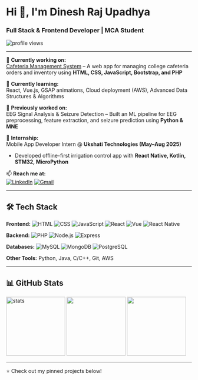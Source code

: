 # Hi 👋, I'm Dinesh Raj Upadhya  
### Full Stack & Frontend Developer | MCA Student  

<p align="left"> 
  <img src="https://komarev.com/ghpvc/?username=dineshrajupadhya&label=Profile%20Views&color=0e75b6&style=flat" alt="profile views" /> 
</p>

---

🔭 **Currently working on:**  
[Cafeteria Management System](#) – A web app for managing college cafeteria orders and inventory using **HTML, CSS, JavaScript, Bootstrap, and PHP**  

🌱 **Currently learning:**  
React, Vue.js, GSAP animations, Cloud deployment (AWS), Advanced Data Structures & Algorithms  

🧠 **Previously worked on:**  
EEG Signal Analysis & Seizure Detection – Built an ML pipeline for EEG preprocessing, feature extraction, and seizure prediction using **Python & MNE**  

💼 **Internship:**  
Mobile App Developer Intern @ **Ukshati Technologies (May–Aug 2025)**  
- Developed offline-first irrigation control app with **React Native, Kotlin, STM32, MicroPython**  

📫 **Reach me at:**  
[![LinkedIn](https://img.shields.io/badge/LinkedIn-blue?style=flat&logo=linkedin)](https://www.linkedin.com/in/dinesh-raj-upadhya-920075206/) 
[![Gmail](https://img.shields.io/badge/Gmail-red?style=flat&logo=gmail&logoColor=white)](mailto:dineshrajupadhya86@gmail.com)

---

## 🛠️ Tech Stack  
**Frontend:** ![HTML](https://img.shields.io/badge/HTML-orange?logo=html5&logoColor=white) ![CSS](https://img.shields.io/badge/CSS-blue?logo=css3&logoColor=white) ![JavaScript](https://img.shields.io/badge/JavaScript-yellow?logo=javascript&logoColor=black) ![React](https://img.shields.io/badge/React-blue?logo=react) ![Vue](https://img.shields.io/badge/Vue.js-42b883?logo=vue.js&logoColor=white)  ![React Native](https://img.shields.io/badge/React%20Native-20232A?logo=react&logoColor=61DAFB)


**Backend:** ![PHP](https://img.shields.io/badge/PHP-777bb4?logo=php&logoColor=white) ![Node.js](https://img.shields.io/badge/Node.js-43853D?logo=node.js&logoColor=white) ![Express](https://img.shields.io/badge/Express-black?logo=express&logoColor=white)  

**Databases:** ![MySQL](https://img.shields.io/badge/MySQL-005C84?logo=mysql&logoColor=white) ![MongoDB](https://img.shields.io/badge/MongoDB-4ea94b?logo=mongodb&logoColor=white) ![PostgreSQL](https://img.shields.io/badge/PostgreSQL-316192?logo=postgresql&logoColor=white)  

**Other Tools:** Python, Java, C/C++, Git, AWS  

---

## 📊 GitHub Stats  
<p align="left">
  <img src="https://github-readme-stats.vercel.app/api?username=dineshrajupadhya&show_icons=true&theme=tokyonight" alt="stats" height="160"/>
<img src="https://github-readme-streak-stats.herokuapp.com/?user=dineshrajupadhya&theme=tokyonight" height="160"/>
<img src="https://github-readme-stats.vercel.app/api/top-langs/?username=dineshrajupadhya&layout=compact&theme=tokyonight" height="160"/>



</p>

---
⭐ Check out my pinned projects below!
